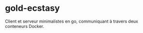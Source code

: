 # gold-ecstasy

Client et serveur minimalistes en go, communiquant à travers deux conteneurs Docker.
